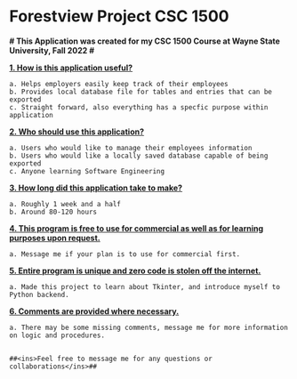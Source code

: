 # Forestview Project CSC 1500 #

**# This Application was created for my CSC 1500 Course at Wayne State University, Fall 2022 #**

**<ins>1. How is this application useful?</ins>**

    a. Helps employers easily keep track of their employees
    b. Provides local database file for tables and entries that can be exported
    c. Straight forward, also everything has a specfic purpose within application

**<ins>2. Who should use this application?</ins>**

    a. Users who would like to manage their employees information
    b. Users who would like a locally saved database capable of being exported
    c. Anyone learning Software Engineering

**<ins>3. How long did this application take to make?</ins>**

    a. Roughly 1 week and a half
    b. Around 80-120 hours

**<ins>4. This program is free to use for commercial as well as for learning purposes upon request.</ins>**
    
    a. Message me if your plan is to use for commercial first.

**<ins>5. Entire program is unique and zero code is stolen off the internet.</ins>**
    
    a. Made this project to learn about Tkinter, and introduce myself to Python backend.

**<ins>6. Comments are provided where necessary.</ins>**
    
    a. There may be some missing comments, message me for more information on logic and procedures. 


    ##<ins>Feel free to message me for any questions or collaborations</ins>##
